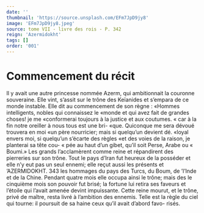 ```yaml
---
date: ''
thumbnail: 'https://source.unsplash.com/EFm7JpD9jy8'
image: 'EFm7JpD9jy8.jpeg'
source: tome VII - livre des rois - P. 342
reign: 'Azermidokht'
tags: []
order: '001'
---
```


# Commencement du récit

Il y avait une autre princesse nommée Azerm, qui ambitionnait la couronne souveraine. Elle vint, s’assit sur le trône des Keïanides et s’empara de ce
monde instable.
Elle dit au commencement de son règne :
«Hommes intelligents, nobles qui connaissez le «monde et qui avez fait de grandes choses! je me «conformerai toujours à la justice et aux coutumes. « car à la fin notre oreiller à nous tous est une bri- «que. Quiconque me sera dévoué trouvera en moi
«un père nourricier; mais si quelqu’un devient dé.
«loyal envers moi, si quelqu’un s’écarte des règles
«et des voies de la raison, je planterai sa tête cou- « pée au haut d’un gibet, qu’il soit Perse, Arabe ou
« Boumi.» Les grands l’acclamèrent comme reine et répandirent des pierreries sur son trône. Tout le pays d’Iran fut heureux de la posséder et elle n’y eut
pas un seul ennemi; elle reçut aussi les présents et
’AZERMIDOKHT. 343
les hommages du pays des Turcs, du Boum, de ’l’Inde et de la Chine.
Pendant quatre mois elle occupa ainsi le trône; mais des le cinquième mois son pouvoir fut brisé;
la fortune lui retira ses faveurs et l’étoile qui l’avait
amenée devint impuissante. Cette reine mourut, et le trône, privé de maître, resta livré à l’ambition
des ennemis. Telle est la règle du ciel qui tourne: il poursuit de sa haine ceux qu’il avait d’abord favo- risés.
